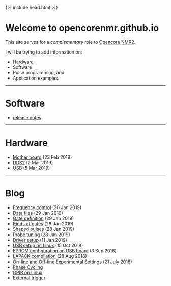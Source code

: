 {% include head.html %}

# Welcome to opencorenmr.github.io

This site serves for a _complementary_ role to [Opencore NMR2](http://kuchem.kyoto-u.ac.jp/bun/indiv/takezo/opencorenmr2/index.html).

I will be trying to add information on:
 - Hardware
 - Software
 - Pulse programming, and
 - Application examples.

- - -

# Software
- [release notes](release/release.md)

- - -

# Hardware

- [Mother board](hardware/motherBoard/motherBoard.md) (23 Feb 2019)  
- [DDS2](hardware/DDS2/DDS2.md) (2 Mar 2019)  
- [USB](hardware/USB/USB.md) (5 Mar 2019)  



- - -

# Blog
- [Frequency control](blog/dds2/dds2.md) (30 Jan 2019)  
- [Data files](blog/dataFiles/dataFiles.md) (29 Jan 2019)  
- [Gate definition](blog/gateDefinition/gateDefinition.md) (29 Jan 2019)  
- [Kinds of gates](blog/kindsOfGates/kindsOfGates.md) (29 Jan 2019)  
- [Shaped pulses](blog/shapedPulse/shapedPulse.md) (28 Jan 2019)  
- [Probe tuning](blog/probeTune/probeTune.md) (28 Jan 2019)  
- [Driver setup](blog/driverSetup/driverSetup.md) (11 Jan 2019)  
- [USB setup on Linux](blog/USBSetupOnLinux.md) (15 Oct 2018)  
- [EPROM configuration on USB board](blog/usb_eprom/mprog.md) (3 Sep 2018)  
- [LAPACK compilation](blog/lapack.md) (28 Aug 2018)  
- [On-line and Off-line Experimental Settings](blog/onLineAndOffLineExpSettings/onLineAndOffLineExpSettings.md) (21 July 2018)  
- [Phase Cycling](blog/phaseCycle.md)  
- [GPIB on Linux](blog/gpibOnLinux.md)  
- [External trigger](blog/extTrig.md)  
